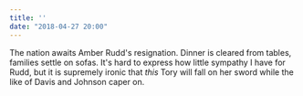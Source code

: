 ```yaml
---
title: ''
date: "2018-04-27 20:00"
---
```


The nation awaits Amber Rudd's resignation. Dinner is cleared from tables, families settle on sofas. It's hard to express how little sympathy I have for Rudd, but it is supremely ironic that *this* Tory will fall on her sword while the like of Davis and Johnson caper on.
